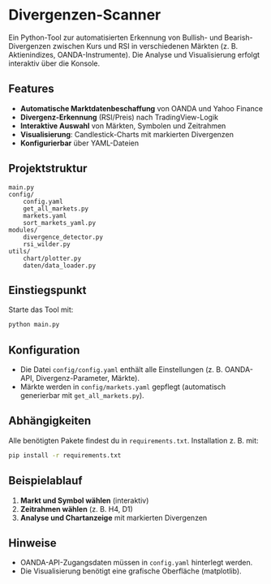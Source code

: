 # Divergenzen-Scanner

Ein Python-Tool zur automatisierten Erkennung von Bullish- und Bearish-Divergenzen zwischen Kurs und RSI in verschiedenen Märkten (z. B. Aktienindizes, OANDA-Instrumente). Die Analyse und Visualisierung erfolgt interaktiv über die Konsole.

## Features

- **Automatische Marktdatenbeschaffung** von OANDA und Yahoo Finance
- **Divergenz-Erkennung** (RSI/Preis) nach TradingView-Logik
- **Interaktive Auswahl** von Märkten, Symbolen und Zeitrahmen
- **Visualisierung**: Candlestick-Charts mit markierten Divergenzen
- **Konfigurierbar** über YAML-Dateien

## Projektstruktur

```
main.py
config/
    config.yaml
    get_all_markets.py
    markets.yaml
    sort_markets_yaml.py
modules/
    divergence_detector.py
    rsi_wilder.py
utils/
    chart/plotter.py
    daten/data_loader.py
```

## Einstiegspunkt

Starte das Tool mit:

```bash
python main.py
```

## Konfiguration

- Die Datei `config/config.yaml` enthält alle Einstellungen (z. B. OANDA-API, Divergenz-Parameter, Märkte).
- Märkte werden in `config/markets.yaml` gepflegt (automatisch generierbar mit `get_all_markets.py`).

## Abhängigkeiten

Alle benötigten Pakete findest du in `requirements.txt`. Installation z. B. mit:

```bash
pip install -r requirements.txt
```

## Beispielablauf

1. **Markt und Symbol wählen** (interaktiv)
2. **Zeitrahmen wählen** (z. B. H4, D1)
3. **Analyse und Chartanzeige** mit markierten Divergenzen

## Hinweise

- OANDA-API-Zugangsdaten müssen in `config.yaml` hinterlegt werden.
- Die Visualisierung benötigt eine grafische Oberfläche (matplotlib).
